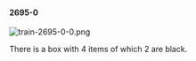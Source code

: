#### 2695-0
![train-2695-0-0.png](https://github.com/lil-lab/nlvr/raw/master/nlvr/train/images/50/train-2695-0-0.png "train-2695-0-0.png")

There is a box with 4 items of which 2 are black.